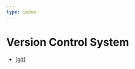 ```yaml
---
type: index
---
```


# Version Control System

- [[git]]

[//begin]: # "Autogenerated link references for markdown compatibility"
[git]: git.md "Git Operations"
[//end]: # "Autogenerated link references"
